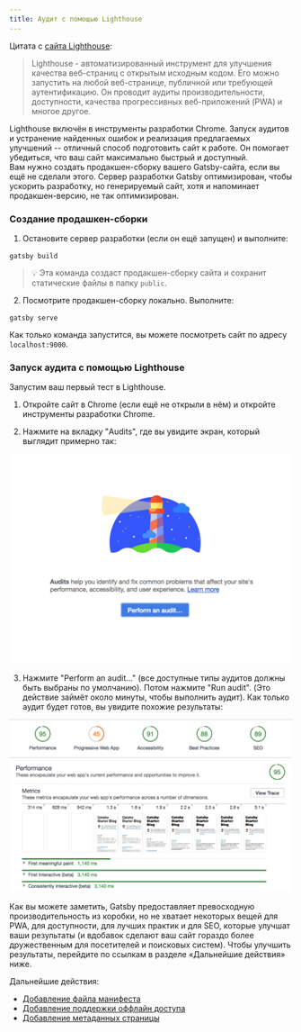 ```yaml
---
title: Аудит с помощью Lighthouse
---
```


Цитата с [сайта Lighthouse](https://developers.google.com/web/tools/lighthouse/):

> Lighthouse - автоматизированный инструмент для улучшения качества веб-страниц с открытым исходным кодом. Его можно запустить на любой веб-странице, публичной или требующей аутентификацию. Он проводит аудиты производительности, доступности, качества прогрессивных веб-приложений (PWA) и многое другое.

Lighthouse включён в инструменты разработки Chrome. Запуск аудитов и устранение найденных ошибок и реализация предлагаемых улучшений -- отличный способ подготовить сайт к работе. Он помогает убедиться, что ваш сайт максимально быстрый и доступный.  
Вам нужно создать продакшен-сборку вашего Gatsby-сайта, если вы ещё не сделали этого. Сервер разработки Gatsby оптимизирован, чтобы ускорить разработку, но генерируемый сайт, хотя и напоминает продакшен-версию, не так оптимизирован.

### Создание продашкен-сборки

1.  Остановите сервер разработки (если он ещё запущен) и выполните:

```shell
gatsby build
```

> 💡 Эта команда создаст продакшен-сборку сайта и сохранит статические файлы в папку `public`.

2.  Посмотрите продакшен-сборку локально. Выполните:

```shell
gatsby serve
```

Как только команда запустится, вы можете посмотреть сайт по адресу `localhost:9000`.

### Запуск аудита с помощью Lighthouse

Запустим ваш первый тест в Lighthouse.

1.  Откройте сайт в Chrome (если ещё не открыли в нём) и откройте инструменты разработки Chrome.

2. Нажмите на вкладку "Audits", где вы увидите экран, который выглядит примерно так:

![Начальная страница аудита в Lighthouse](./images/lighthouse-audit.png)

3.  Нажмите "Perform an audit..." (все доступные типы аудитов должны быть выбраны по умолчанию). Потом нажмите "Run audit". (Это действие займёт около минуты, чтобы выполнить аудит). Как только аудит будет готов, вы увидите похожие результаты:

![Результаты аудитов в Lighthouse](./images/lighthouse-audit-results.png)

Как вы можете заметить, Gatsby предоставляет превосходную производительность из коробки, но не хватает некоторых вещей для PWA, для доступности, для лучших практик и для SEO, которые улучшат ваши результаты (и вдобавок сделают ваш сайт гораздо более дружественным для посетителей и поисковых систем). Чтобы улучшить результаты, перейдите по ссылкам в разделе «Дальнейшие действия» ниже.

Дальнейшие действия:

- [Добавление файла манифеста](/docs/add-a-manifest-file/)
- [Добавление поддержки оффлайн доступа](/docs/add-offline-support/)
- [Добавление метаданных страницы](/docs/add-page-metadata/)

